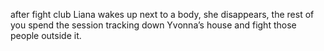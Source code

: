 after fight club Liana wakes up next to a body, she disappears, 
the rest of you spend the session tracking down Yvonna’s house and fight those people outside it.